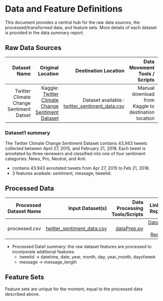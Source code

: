 # Data and Feature Definitions

This document provides a central hub for the raw data sources, the processed/transformed data, and feature sets. More details of each dataset is provided in the data summary report. 

<!--
For each data, an individual report describing the data schema, the meaning of each data field, and other information that is helpful for understanding the data is provided. If the dataset is the output of processing/transforming/feature engineering existing data set(s), the names of the input data sets, and the links to scripts that are used to conduct the operation are also provided. 

When applicable, the Interactive Data Exploration, Analysis, and Reporting (IDEAR) utility developed by Microsoft is applied to explore and visualize the data, and generate the data report. Instructions of how to use IDEAR can be found [here](). 

For each dataset, the links to the sample datasets in the _**Data**_ directory are also provided. 

_**For ease of modifying this report, placeholder links are included in this page, for example a link to dataset 1, but they are just placeholders pointing to a non-existent page. These should be modified to point to the actual location.**_
-->

## Raw Data Sources


| Dataset Name | Original Location   | Destination Location  | Data Movement Tools / Scripts | Link to Report |
| ---:| ---: | ---: | ---: | -----: |
| Twitter Climate Change Sentiment Datset | Kaggle: [Twitter Climate Change Sentiment Dataset](https://www.kaggle.com/datasets/edqian/twitter-climate-change-sentiment-dataset) | Dataset available : [twitter_sentiment_data.csv](/Sample_Data/Raw/twitter_sentiment_data.csv)  | Manual download from Kaggle to destination location | [Dataset 1 Report](/Docs/Data_Report/DataSummaryReport.md)|
<!--
| Dataset 2 | Brief description of its orignal location | Brief description of its destination location | [script2.R](link/to/R/script/file/in/Code) | [Dataset 2 Report](link/to/report2)|
-->

### Dataset1 summary

The Twitter Climate Change Sentiment Dataset contains 43,943 tweets collected between April 27, 2015, and February 21, 2018. Each tweet is annotated by three reviewers and classified into one of four sentiment categories: News, Pro, Neutral, and Anti.
- contains 43.943 annotated tweets from Apr 27, 2015 to Feb 21, 2018. 
- 3 features avaibale: sentiment, message, tweetid.

<!--
* Dataset2 summary. <Provide brief summary of the data, such as how to access the data. More detailed information should be in the Dataset2 Report.> 
-->

## Processed Data
| Processed Dataset Name | Input Dataset(s)   | Data Processing Tools/Scripts | Link to Report |
| ---:| ---: | ---: | ---: | 
| processed.csv | [twitter_sentiment_data.csv](/Sample_Data/Raw/twitter_sentiment_data.csv) | [dataPrep.py](/Code/Data_Acquisition_and_Understanding/dataPrep.py) | [Dataset 1 Report](/Docs/Data_Report/DataSummaryReport.md)|

<!--
| Processed Dataset 2 | [Dataset2](link/to/dataset2/report) |[script2.R](link/to/R/script/file/in/Code) | [Processed Dataset 2 Report](link/to/report2)|
-->

* Processed Data1 summary:  the raw dataset features are processed to incorporate additional features:
    - tweetid -> datetime, date, year, month, day, year_month, dayofweek
    - message -> message_length


<!--
* Processed Data2 summary. <Provide brief summary of the processed data, such as why you want to process data in this way. More detailed information about the processed data should be in the Processed Data2 Report.> 
-->

## Feature Sets

Feature sets are unique for the moment, equal to the processed data described above. 

<!--
| Feature Set Name | Input Dataset(s)   | Feature Engineering Tools/Scripts | Link to Report |
| ---:| ---: | ---: | ---: | 
| Feature Set 1 | [Dataset1](link/to/dataset1/report), [Processed Dataset2](link/to/dataset2/report) | [R_Script2.R](link/to/R/script/file/in/Code) | [Feature Set1 Report](link/to/report1)|
| Feature Set 2 | [Processed Dataset2](link/to/dataset2/report) |[SQL_Script2.sql](link/to/sql/script/file/in/Code) | [Feature Set2 Report](link/to/report2)|

* Feature Set1 summary. <Provide detailed description of the feature set, such as the meaning of each feature. More detailed information about the feature set should be in the Feature Set1 Report.>
* Feature Set2 summary. <Provide detailed description of the feature set, such as the meaning of each feature. More detailed information about the feature set should be in the Feature Set2 Report.> 
-->